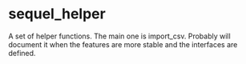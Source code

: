# sequel_helper

A set of helper functions. The main one is import_csv. Probably will document
it when the features are more stable and the interfaces are defined.
